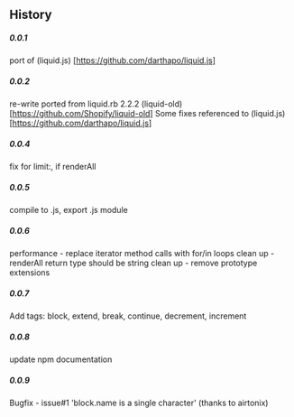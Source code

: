 ## History

##### 0.0.1
port of (liquid.js) [https://github.com/darthapo/liquid.js]

##### 0.0.2
re-write ported from liquid.rb 2.2.2 (liquid-old) [https://github.com/Shopify/liquid-old]
Some fixes referenced to (liquid.js) [https://github.com/darthapo/liquid.js]

##### 0.0.4
fix for limit:, if renderAll

##### 0.0.5
compile to .js, export .js module

##### 0.0.6
performance - replace iterator method calls with for/in loops
clean up - renderAll return type should be string
clean up - remove prototype extensions

##### 0.0.7
Add tags: block, extend, break, continue, decrement, increment

##### 0.0.8
update npm documentation

##### 0.0.9
Bugfix - issue#1 'block.name is a single character'
    (thanks to airtonix)